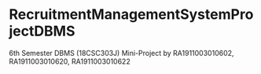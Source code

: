# RecruitmentManagementSystemProjectDBMS
6th Semester DBMS (18CSC303J) Mini-Project by RA1911003010602, RA1911003010620, RA1911003010622
